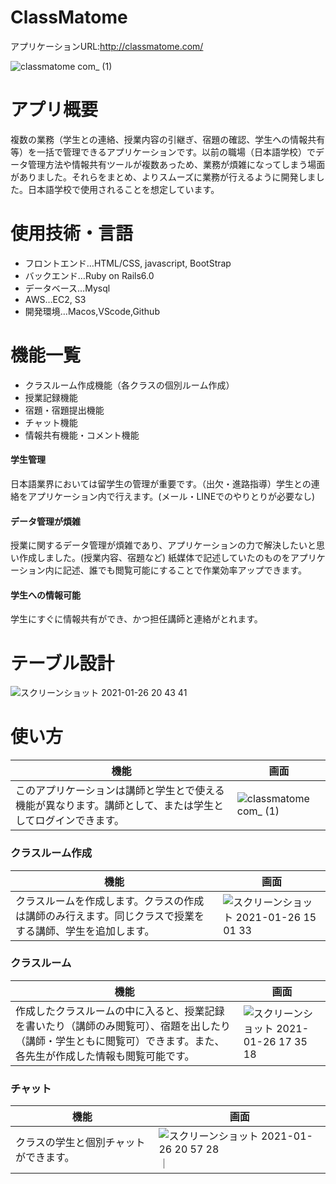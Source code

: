 # ClassMatome
アプリケーションURL:http://classmatome.com/

![classmatome com_ (1)](https://user-images.githubusercontent.com/69580714/105803010-d15fe300-5fdf-11eb-8300-42eb38403b8d.png)

# アプリ概要
複数の業務（学生との連絡、授業内容の引継ぎ、宿題の確認、学生への情報共有等）を一括で管理できるアプリケーションです。以前の職場（日本語学校）でデータ管理方法や情報共有ツールが複数あっため、業務が煩雑になってしまう場面がありました。それらをまとめ、よりスムーズに業務が行えるように開発しました。日本語学校で使用されることを想定しています。

# 使用技術・言語
- フロントエンド…HTML/CSS, javascript, BootStrap
- バックエンド…Ruby on Rails6.0
- データベース…Mysql
- AWS…EC2, S3
- 開発環境…Macos,VScode,Github

# 機能一覧
- クラスルーム作成機能（各クラスの個別ルーム作成）
- 授業記録機能
- 宿題・宿題提出機能
- チャット機能
- 情報共有機能・コメント機能

#### 学生管理
日本語業界においては留学生の管理が重要です。（出欠・進路指導）学生との連絡をアプリケーション内で行えます。(メール・LINEでのやりとりが必要なし)
#### データ管理が煩雑
授業に関するデータ管理が煩雑であり、アプリケーションの力で解決したいと思い作成しました。(授業内容、宿題など)
紙媒体で記述していたのものをアプリケーション内に記述、誰でも閲覧可能にすることで作業効率アップできます。

#### 学生への情報可能
学生にすぐに情報共有ができ、かつ担任講師と連絡がとれます。

# テーブル設計
<img alt="スクリーンショット 2021-01-26 20 43 41" src="https://user-images.githubusercontent.com/69580714/105841045-59adaa80-6017-11eb-883f-99fb28d68a9e.png">

# 使い方
| 機能                                                                                                     | 画面                                                                                                                         |
|----------------------------------------------------------------------------------------------------------|------------------------------------------------------------------------------------------------------------------------------|
|このアプリケーションは講師と学生とで使える機能が異なります。講師として、または学生としてログインできます。|![classmatome com_ (1)](https://user-images.githubusercontent.com/69580714/105803010-d15fe300-5fdf-11eb-8300-42eb38403b8d.png)|

### クラスルーム作成
| 機能                                                                                                   | 画面                                                                                                                                                         |
|--------------------------------------------------------------------------------------------------------|--------------------------------------------------------------------------------------------------------------------------------------------------------------|
|クラスルームを作成します。クラスの作成は講師のみ行えます。同じクラスで授業をする講師、学生を追加します。|<img alt="スクリーンショット 2021-01-26 15 01 33" src="https://user-images.githubusercontent.com/69580714/105842250-413e8f80-6019-11eb-82b2-c03135e8fa02.png">|

### クラスルーム
| 機能                                                                                                                                                             | 画面                                                                                                                                                         |
|------------------------------------------------------------------------------------------------------------------------------------------------------------------|--------------------------------------------------------------------------------------------------------------------------------------------------------------|
|作成したクラスルームの中に入ると、授業記録を書いたり（講師のみ閲覧可）、宿題を出したり（講師・学生ともに閲覧可）できます。また、各先生が作成した情報も閲覧可能です。|<img alt="スクリーンショット 2021-01-26 17 35 18" src="https://user-images.githubusercontent.com/69580714/105823089-1431b300-6000-11eb-8945-dc1d4928d2b0.png">|

### チャット
| 機能                                 | 画面                                                                                                                                                          |
|--------------------------------------|---------------------------------------------------------------------------------------------------------------------------------------------------------------|
|クラスの学生と個別チャットができます。|<img alt="スクリーンショット 2021-01-26 20 57 28" src="https://user-images.githubusercontent.com/69580714/105842277-47cd0700-6019-11eb-9f5a-1c31dd303023.png">｜
